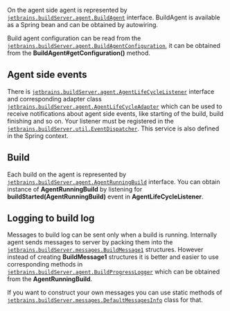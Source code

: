 [//]: # (title: Agent-side Object Model)
[//]: # (auxiliary-id: Agent-side+Object+Model.html)



On the agent side agent is represented by [`jetbrains.buildServer.agent.BuildAgent`](http://javadoc.jetbrains.net/teamcity/openapi/current/jetbrains/buildServer/agent/BuildAgent.html) interface. BuildAgent is available as a Spring bean and can be obtained by autowiring.

Build agent configuration can be read from the [`jetbrains.buildServer.agent.BuildAgentConfiguration`](http://javadoc.jetbrains.net/teamcity/openapi/current/jetbrains/buildServer/agent/BuildAgentConfiguration.html), it can be obtained from the __BuildAgent#getConfiguration()__ method.

## Agent side events

There is [`jetbrains.buildServer.agent.AgentLifeCycleListener`](http://javadoc.jetbrains.net/teamcity/openapi/current/jetbrains/buildServer/agent/AgentLifeCycleListener.html) interface and corresponding adapter class [`jetbrains.buildServer.agent.AgentLifeCycleAdapter`](http://javadoc.jetbrains.net/teamcity/openapi/current/jetbrains/buildServer/agent/AgentLifeCycleAdapter.html) which can be used to receive notifications about agent side events, like starting of the build, build finishing and so on. Your listener must be registered in the [`jetbrains.buildServer.util.EventDispatcher`](http://javadoc.jetbrains.net/teamcity/openapi/current/jetbrains/buildServer/util/EventDispatcher%3CAgentLifeCycleListener%3E.html). This service is also defined in the Spring context.

## Build

Each build on the agent is represented by [`jetbrains.buildServer.agent.AgentRunningBuild`](http://javadoc.jetbrains.net/teamcity/openapi/current/jetbrains/buildServer/agent/AgentRunningBuild.html) interface. You can obtain instance of __AgentRunningBuild__ by listening for __buildStarted(AgentRunningBuild)__ event in __AgentLifeCycleListener__.

## Logging to build log

Messages to build log can be sent only when a build is running. Internally agent sends messages to server by packing them into the [`jetbrains.buildServer.messages.BuildMessage1`](http://javadoc.jetbrains.net/teamcity/openapi/current/jetbrains/buildServer/messages/BuildMessage1.html) structures. However instead of creating __BuildMessage1__ structures it is better and easier to use corresponding methods in [`jetbrains.buildServer.agent.BuildProgressLogger`](http://javadoc.jetbrains.net/teamcity/openapi/current/jetbrains/buildServer/agent/BuildProgressLogger.html) which can be obtained from the __AgentRunningBuild__.

If you want to construct your own messages you can use static methods of [`jetbrains.buildServer.messages.DefaultMessagesInfo`](http://javadoc.jetbrains.net/teamcity/openapi/current/jetbrains/buildServer/messages/DefaultMessagesInfo.html) class for that.
